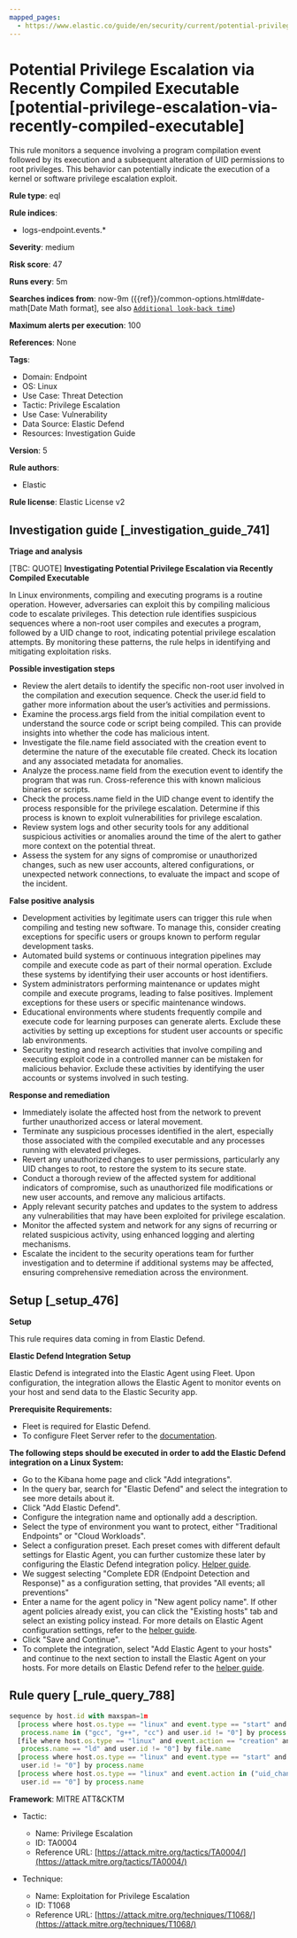```yaml
---
mapped_pages:
  - https://www.elastic.co/guide/en/security/current/potential-privilege-escalation-via-recently-compiled-executable.html
---
```


# Potential Privilege Escalation via Recently Compiled Executable [potential-privilege-escalation-via-recently-compiled-executable]

This rule monitors a sequence involving a program compilation event followed by its execution and a subsequent alteration of UID permissions to root privileges. This behavior can potentially indicate the execution of a kernel or software privilege escalation exploit.

**Rule type**: eql

**Rule indices**:

* logs-endpoint.events.*

**Severity**: medium

**Risk score**: 47

**Runs every**: 5m

**Searches indices from**: now-9m ({{ref}}/common-options.html#date-math[Date Math format], see also [`Additional look-back time`](docs-content://solutions/security/detect-and-alert/create-detection-rule.md#rule-schedule))

**Maximum alerts per execution**: 100

**References**: None

**Tags**:

* Domain: Endpoint
* OS: Linux
* Use Case: Threat Detection
* Tactic: Privilege Escalation
* Use Case: Vulnerability
* Data Source: Elastic Defend
* Resources: Investigation Guide

**Version**: 5

**Rule authors**:

* Elastic

**Rule license**: Elastic License v2

## Investigation guide [_investigation_guide_741]

**Triage and analysis**

[TBC: QUOTE]
**Investigating Potential Privilege Escalation via Recently Compiled Executable**

In Linux environments, compiling and executing programs is a routine operation. However, adversaries can exploit this by compiling malicious code to escalate privileges. This detection rule identifies suspicious sequences where a non-root user compiles and executes a program, followed by a UID change to root, indicating potential privilege escalation attempts. By monitoring these patterns, the rule helps in identifying and mitigating exploitation risks.

**Possible investigation steps**

* Review the alert details to identify the specific non-root user involved in the compilation and execution sequence. Check the user.id field to gather more information about the user’s activities and permissions.
* Examine the process.args field from the initial compilation event to understand the source code or script being compiled. This can provide insights into whether the code has malicious intent.
* Investigate the file.name field associated with the creation event to determine the nature of the executable file created. Check its location and any associated metadata for anomalies.
* Analyze the process.name field from the execution event to identify the program that was run. Cross-reference this with known malicious binaries or scripts.
* Check the process.name field in the UID change event to identify the process responsible for the privilege escalation. Determine if this process is known to exploit vulnerabilities for privilege escalation.
* Review system logs and other security tools for any additional suspicious activities or anomalies around the time of the alert to gather more context on the potential threat.
* Assess the system for any signs of compromise or unauthorized changes, such as new user accounts, altered configurations, or unexpected network connections, to evaluate the impact and scope of the incident.

**False positive analysis**

* Development activities by legitimate users can trigger this rule when compiling and testing new software. To manage this, consider creating exceptions for specific users or groups known to perform regular development tasks.
* Automated build systems or continuous integration pipelines may compile and execute code as part of their normal operation. Exclude these systems by identifying their user accounts or host identifiers.
* System administrators performing maintenance or updates might compile and execute programs, leading to false positives. Implement exceptions for these users or specific maintenance windows.
* Educational environments where students frequently compile and execute code for learning purposes can generate alerts. Exclude these activities by setting up exceptions for student user accounts or specific lab environments.
* Security testing and research activities that involve compiling and executing exploit code in a controlled manner can be mistaken for malicious behavior. Exclude these activities by identifying the user accounts or systems involved in such testing.

**Response and remediation**

* Immediately isolate the affected host from the network to prevent further unauthorized access or lateral movement.
* Terminate any suspicious processes identified in the alert, especially those associated with the compiled executable and any processes running with elevated privileges.
* Revert any unauthorized changes to user permissions, particularly any UID changes to root, to restore the system to its secure state.
* Conduct a thorough review of the affected system for additional indicators of compromise, such as unauthorized file modifications or new user accounts, and remove any malicious artifacts.
* Apply relevant security patches and updates to the system to address any vulnerabilities that may have been exploited for privilege escalation.
* Monitor the affected system and network for any signs of recurring or related suspicious activity, using enhanced logging and alerting mechanisms.
* Escalate the incident to the security operations team for further investigation and to determine if additional systems may be affected, ensuring comprehensive remediation across the environment.


## Setup [_setup_476]

**Setup**

This rule requires data coming in from Elastic Defend.

**Elastic Defend Integration Setup**

Elastic Defend is integrated into the Elastic Agent using Fleet. Upon configuration, the integration allows the Elastic Agent to monitor events on your host and send data to the Elastic Security app.

**Prerequisite Requirements:**

* Fleet is required for Elastic Defend.
* To configure Fleet Server refer to the [documentation](docs-content://reference/ingestion-tools/fleet/fleet-server.md).

**The following steps should be executed in order to add the Elastic Defend integration on a Linux System:**

* Go to the Kibana home page and click "Add integrations".
* In the query bar, search for "Elastic Defend" and select the integration to see more details about it.
* Click "Add Elastic Defend".
* Configure the integration name and optionally add a description.
* Select the type of environment you want to protect, either "Traditional Endpoints" or "Cloud Workloads".
* Select a configuration preset. Each preset comes with different default settings for Elastic Agent, you can further customize these later by configuring the Elastic Defend integration policy. [Helper guide](docs-content://solutions/security/configure-elastic-defend/configure-an-integration-policy-for-elastic-defend.md).
* We suggest selecting "Complete EDR (Endpoint Detection and Response)" as a configuration setting, that provides "All events; all preventions"
* Enter a name for the agent policy in "New agent policy name". If other agent policies already exist, you can click the "Existing hosts" tab and select an existing policy instead. For more details on Elastic Agent configuration settings, refer to the [helper guide](docs-content://reference/ingestion-tools/fleet/agent-policy.md).
* Click "Save and Continue".
* To complete the integration, select "Add Elastic Agent to your hosts" and continue to the next section to install the Elastic Agent on your hosts. For more details on Elastic Defend refer to the [helper guide](docs-content://solutions/security/configure-elastic-defend/install-elastic-defend.md).


## Rule query [_rule_query_788]

```js
sequence by host.id with maxspan=1m
  [process where host.os.type == "linux" and event.type == "start" and event.action == "exec" and
   process.name in ("gcc", "g++", "cc") and user.id != "0"] by process.args
  [file where host.os.type == "linux" and event.action == "creation" and event.type == "creation" and
   process.name == "ld" and user.id != "0"] by file.name
  [process where host.os.type == "linux" and event.type == "start" and event.action == "exec" and
   user.id != "0"] by process.name
  [process where host.os.type == "linux" and event.action in ("uid_change", "guid_change") and event.type == "change" and
   user.id == "0"] by process.name
```

**Framework**: MITRE ATT&CKTM

* Tactic:

    * Name: Privilege Escalation
    * ID: TA0004
    * Reference URL: [https://attack.mitre.org/tactics/TA0004/](https://attack.mitre.org/tactics/TA0004/)

* Technique:

    * Name: Exploitation for Privilege Escalation
    * ID: T1068
    * Reference URL: [https://attack.mitre.org/techniques/T1068/](https://attack.mitre.org/techniques/T1068/)



